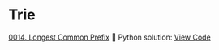 # Trie


[0014. Longest Common Prefix](https://leetcode.com/problems/longest-common-prefix/)
🐍 Python solution: [View Code](../Problems/0014.Longest-Common-Prefix/0014.Longest-Common-Prefix.py)
